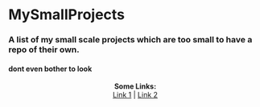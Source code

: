 # MySmallProjects
### A list of my small scale projects which are too small to have a repo of their own.
#### dont even bother to look

<p align="center">
  <b>Some Links:</b><br>
  <a href="#">Link 1</a> |
  <a href="#">Link 2</a> 
</p>